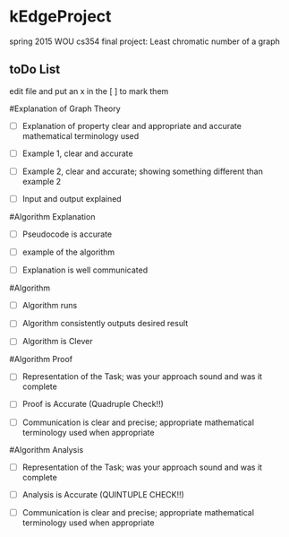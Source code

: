 # kEdgeProject
spring 2015 WOU cs354 final project: Least chromatic number of a graph


##    toDo List


edit file and put an x in the [ ] to mark them

#Explanation of Graph Theory

- [ ] Explanation of property clear and appropriate and accurate mathematical terminology used

- [ ] Example 1, clear and accurate

- [ ] Example 2, clear and accurate; showing something different than example 2

- [ ] Input and output explained 

#Algorithm Explanation

- [ ] Pseudocode is accurate 

- [ ] example of the algorithm

- [ ] Explanation is well communicated

#Algorithm

- [ ] Algorithm runs 

- [ ] Algorithm consistently outputs desired result

- [ ] Algorithm is Clever

#Algorithm Proof

- [ ] Representation of the Task; was your approach sound and was it complete

- [ ] Proof is Accurate  (Quadruple Check!!)

- [ ] Communication is clear and precise; appropriate mathematical terminology used when appropriate

#Algorithm Analysis

- [ ] Representation of the Task; was your approach sound and was it complete

- [ ] Analysis is Accurate (QUINTUPLE CHECK!!)

- [ ] Communication is clear and precise; appropriate mathematical terminology used when appropriate
  
